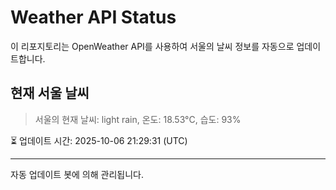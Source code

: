 
# Weather API Status

이 리포지토리는 OpenWeather API를 사용하여 서울의 날씨 정보를 자동으로 업데이트합니다.

## 현재 서울 날씨
> 서울의 현재 날씨: light rain, 온도: 18.53°C, 습도: 93%

⏳ 업데이트 시간: 2025-10-06 21:29:31 (UTC)

---
자동 업데이트 봇에 의해 관리됩니다.
